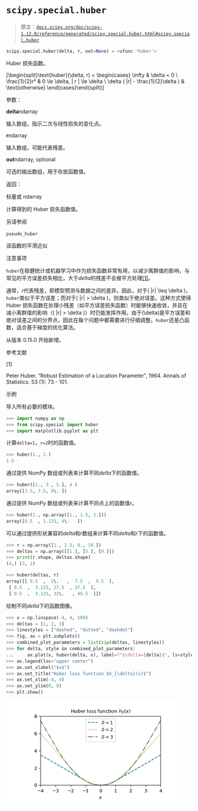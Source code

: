 # `scipy.special.huber`

> 原文：[`docs.scipy.org/doc/scipy-1.12.0/reference/generated/scipy.special.huber.html#scipy.special.huber`](https://docs.scipy.org/doc/scipy-1.12.0/reference/generated/scipy.special.huber.html#scipy.special.huber)

```py
scipy.special.huber(delta, r, out=None) = <ufunc 'huber'>
```

Huber 损失函数。

\[\begin{split}\text{huber}(\delta, r) = \begin{cases} \infty & \delta < 0 \\ \frac{1}{2}r² & 0 \le \delta, | r | \le \delta \\ \delta ( |r| - \frac{1}{2}\delta ) & \text{otherwise} \end{cases}\end{split}\]

参数：

**delta**ndarray

输入数组，指示二次与线性损失的变化点。

**r**ndarray

输入数组，可能代表残差。

**out**ndarray, optional

可选的输出数组，用于存放函数值。

返回：

标量或 ndarray

计算得到的 Huber 损失函数值。

另请参阅

`pseudo_huber`

该函数的平滑近似

注意事项

`huber`在稳健统计或机器学习中作为损失函数非常有用，以减少离群值的影响，与常见的平方误差损失相比，大于*delta*的残差不会被平方处理[[1]](#ra55b8f92d335-1)。

通常，*r*代表残差，即模型预测与数据之间的差异。因此，对于\( |r| \leq \delta \)，`huber`类似于平方误差；而对于\( |r| > \delta \)，则类似于绝对误差。这种方式使得 Huber 损失函数在处理小残差（如平方误差损失函数）时能够快速收敛，并且在减小离群值的影响（\( |r| > \delta \)）时仍能发挥作用。由于\(\delta\)是平方误差和绝对误差之间的分界点，因此在每个问题中都需要进行仔细调整。`huber`还是凸函数，适合基于梯度的优化算法。

从版本 0.15.0 开始新增。

参考文献

[1]

Peter Huber. “Robust Estimation of a Location Parameter”, 1964\. Annals of Statistics. 53 (1): 73 - 101.

示例

导入所有必要的模块。

```py
>>> import numpy as np
>>> from scipy.special import huber
>>> import matplotlib.pyplot as plt 
```

计算`delta=1`，`r=2`时的函数值。

```py
>>> huber(1., 2.)
1.5 
```

通过提供 NumPy 数组或列表来计算不同*delta*下的函数值。

```py
>>> huber([1., 3., 5.], 4.)
array([3.5, 7.5, 8\. ]) 
```

通过提供 NumPy 数组或列表来计算不同点上的函数值*r*。

```py
>>> huber(2., np.array([1., 1.5, 3.]))
array([0.5  , 1.125, 4\.   ]) 
```

可以通过提供形状兼容的*delta*和*r*数组来计算不同*delta*和*r*下的函数值。

```py
>>> r = np.array([1., 2.5, 8., 10.])
>>> deltas = np.array([[1.], [5.], [9.]])
>>> print(r.shape, deltas.shape)
(4,) (3, 1) 
```

```py
>>> huber(deltas, r)
array([[ 0.5  ,  2\.   ,  7.5  ,  9.5  ],
 [ 0.5  ,  3.125, 27.5  , 37.5  ],
 [ 0.5  ,  3.125, 32\.   , 49.5  ]]) 
```

绘制不同*delta*下的函数图像。

```py
>>> x = np.linspace(-4, 4, 500)
>>> deltas = [1, 2, 3]
>>> linestyles = ["dashed", "dotted", "dashdot"]
>>> fig, ax = plt.subplots()
>>> combined_plot_parameters = list(zip(deltas, linestyles))
>>> for delta, style in combined_plot_parameters:
...     ax.plot(x, huber(delta, x), label=f"$\delta={delta}$", ls=style)
>>> ax.legend(loc="upper center")
>>> ax.set_xlabel("$x$")
>>> ax.set_title("Huber loss function $h_{\delta}(x)$")
>>> ax.set_xlim(-4, 4)
>>> ax.set_ylim(0, 8)
>>> plt.show() 
```

![../../_images/scipy-special-huber-1.png](img/b3c36ceb47b97bb6b4abbf42eeb536af.png)
